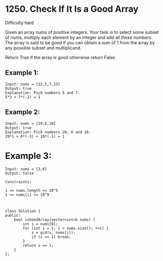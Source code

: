 # 1250. Check If It Is a Good Array
Difficulty hard

Given an array nums of positive integers. Your task is to select some subset of nums, multiply each element by an integer and add all these numbers. The array is said to be good if you can obtain a sum of 1 from the array by any possible subset and multiplicand.

Return True if the array is good otherwise return False.


## Example 1:
```
Input: nums = [12,5,7,23]
Output: true
Explanation: Pick numbers 5 and 7.
5*3 + 7*(-2) = 1
```


## Example 2:
```
Input: nums = [29,6,10]
Output: true
Explanation: Pick numbers 29, 6 and 10.
29*1 + 6*(-3) + 10*(-1) = 1
```


# Example 3:
```
Input: nums = [3,6]
Output: false
```


```
Constraints:

1 <= nums.length <= 10^5
1 <= nums[i] <= 10^9
```


#
```
class Solution {
public:
    bool isGoodArray(vector<int>& nums) {
        int s = nums[0];
        for (int i = 1; i < nums.size(); ++i) {
            s = gcd(s, nums[i]);
            if (s == 1) break;
        }
        return s == 1;
    }
};
```